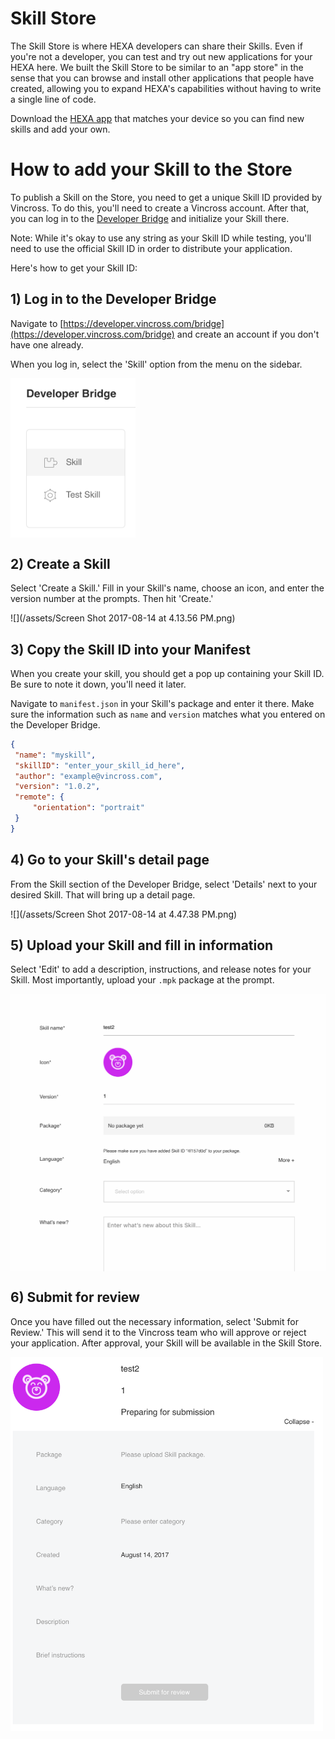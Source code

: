# Skill Store

The Skill Store is where HEXA developers can share their Skills. Even if you're not a developer, you can test and try out new applications for your HEXA here. We built the Skill Store to be similar to an "app store" in the sense that you can browse and install other applications that people have created, allowing you to expand HEXA's capabilities without having to write a single line of code.

Download the [HEXA app](https://www.vincross.com/download-hexa-app) that matches your device so you can find new skills and add your own.

# How to add your Skill to the Store

To publish a Skill on the Store, you need to get a unique Skill ID provided by Vincross. To do this, you'll need to create a Vincross account. After that, you can log in to the [Developer Bridge](https://developer.vincross.com/bridge) and initialize your Skill there.

Note: While it's okay to use any string as your Skill ID while testing, you'll need to use the official Skill ID in order to distribute your application.

Here's how to get your Skill ID:

## 1\) Log in to the Developer Bridge

Navigate to [https://developer.vincross.com/bridge](https://developer.vincross.com/bridge) and create an account if you don't have one already.

When you log in, select the 'Skill' option from the menu on the sidebar.

<img src="/assets/Screen Shot 2017-08-14 at 4.12.51 PM.png" align="center" width=200>

## 2\) Create a Skill

Select 'Create a Skill.' Fill in your Skill's name, choose an icon, and enter the version number at the prompts. Then hit 'Create.'

![](/assets/Screen Shot 2017-08-14 at 4.13.56 PM.png)

## 3\) Copy the Skill ID into your Manifest

When you create your skill, you should get a pop up containing your Skill ID. Be sure to note it down, you'll need it later.

Navigate to `manifest.json` in your Skill's package and enter it there. Make sure the information such as `name` and `version` matches what you entered on the Developer Bridge.

```json
{
 "name": "myskill",
 "skillID": "enter_your_skill_id_here",
 "author": "example@vincross.com",
 "version": "1.0.2",
 "remote": {
     "orientation": "portrait"
 }
}
```

## 4\) Go to your Skill's detail page

From the Skill section of the Developer Bridge, select 'Details' next to your desired Skill. That will bring up a detail page.

![](/assets/Screen Shot 2017-08-14 at 4.47.38 PM.png)

## 5\) Upload your Skill and fill in information

Select 'Edit' to add a description, instructions, and release notes for your Skill. Most importantly, upload your `.mpk` package at the prompt.

<img src="/assets/Screen Shot 2017-08-14 at 4.48.45 PM.png" align="center" width=550>

## 6\) Submit for review

Once you have filled out the necessary information, select 'Submit for Review.' This will send it to the Vincross team who will approve or reject your application. After approval, your Skill will be available in the Skill Store.

<img src="/assets/Screen Shot 2017-08-14 at 4.49.22 PM.png" align="center" width=500>
